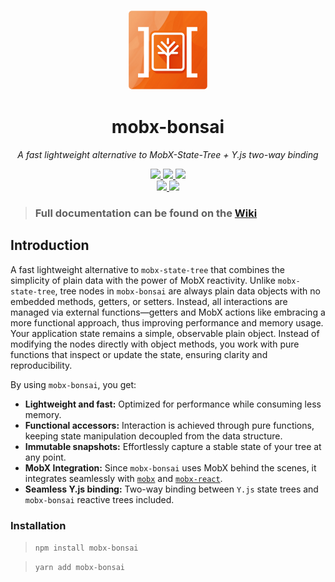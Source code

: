 <p align="center">
  <img src="./logo.png" height="128" />
  <h1 align="center">mobx-bonsai</h1>
</p>
<p align="center">
  <i>A fast lightweight alternative to MobX-State-Tree + Y.js two-way binding</i>
</p>

<p align="center">
  <a aria-label="NPM version" href="https://www.npmjs.com/package/mobx-bonsai">
    <img src="https://img.shields.io/npm/v/mobx-bonsai.svg?style=for-the-badge&logo=npm&labelColor=333" />
  </a>
  <a aria-label="License" href="./LICENSE">
    <img src="https://img.shields.io/npm/l/mobx-bonsai.svg?style=for-the-badge&labelColor=333" />
  </a>
  <a aria-label="Types" href="./packages/mobx-bonsai/tsconfig.json">
    <img src="https://img.shields.io/npm/types/mobx-bonsai.svg?style=for-the-badge&logo=typescript&labelColor=333" />
  </a>
  <br />
  <a aria-label="CI" href="https://github.com/xaviergonz/mobx-bonsai/actions/workflows/main.yml">
    <img src="https://img.shields.io/github/actions/workflow/status/xaviergonz/mobx-bonsai/main.yml?branch=master&label=CI&logo=github&style=for-the-badge&labelColor=333" />
  </a>
  <a aria-label="Codecov" href="https://codecov.io/gh/xaviergonz/mobx-bonsai">
    <img src="https://img.shields.io/codecov/c/github/xaviergonz/mobx-bonsai?token=6MLRFUBK8V&label=codecov&logo=codecov&style=for-the-badge&labelColor=333" />
  </a>
</p>

> ### Full documentation can be found on the [Wiki](https://github.com/xaviergonz/mobx-bonsai/wiki)

## Introduction

A fast lightweight alternative to `mobx-state-tree` that combines the simplicity of plain data with the power of MobX reactivity. Unlike `mobx-state-tree`, tree nodes in `mobx-bonsai` are always plain data objects with no embedded methods, getters, or setters. Instead, all interactions are managed via external functions—getters and MobX actions like embracing a more functional approach, thus improving performance and memory usage. Your application state remains a simple, observable plain object. Instead of modifying the nodes directly with object methods, you work with pure functions that inspect or update the state, ensuring clarity and reproducibility.

By using `mobx-bonsai`, you get:

- **Lightweight and fast:** Optimized for performance while consuming less memory.
- **Functional accessors:** Interaction is achieved through pure functions, keeping state manipulation decoupled from the data structure.
- **Immutable snapshots:** Effortlessly capture a stable state of your tree at any point.
- **MobX Integration:** Since `mobx-bonsai` uses MobX behind the scenes, it integrates seamlessly with [`mobx`](https://mobx.js.org) and [`mobx-react`](https://github.com/mobxjs/mobx-react).
- **Seamless Y.js binding:** Two-way binding between `Y.js` state trees and `mobx-bonsai` reactive trees included.

### Installation

> `npm install mobx-bonsai`

> `yarn add mobx-bonsai`
